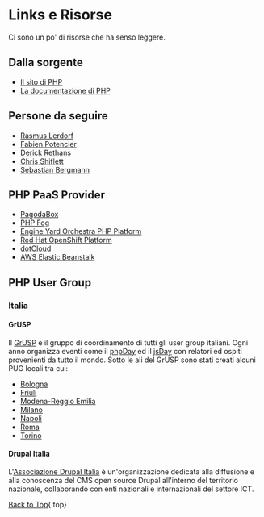 # Links e Risorse

Ci sono un po' di risorse che ha senso leggere.

## Dalla sorgente

* [Il sito di PHP](http://php.net/)
* [La documentazione di PHP](http://php.net/docs.php)

## Persone da seguire

* [Rasmus Lerdorf](http://twitter.com/rasmus)
* [Fabien Potencier](http://twitter.com/fabpot)
* [Derick Rethans](http://twitter.com/derickr)
* [Chris Shiflett](http://twitter.com/shiflett)
* [Sebastian Bergmann](http://twitter.com/s_bergmann)

## PHP PaaS Provider

* [PagodaBox](https://pagodabox.com/)
* [PHP Fog](https://phpfog.com/)
* [Engine Yard Orchestra PHP Platform](http://www.engineyard.com/products/orchestra/)
* [Red Hat OpenShift Platform](http://www.redhat.com/products/cloud-computing/openshift/)
* [dotCloud](http://docs.dotcloud.com/services/php/)
* [AWS Elastic Beanstalk](http://aws.amazon.com/elasticbeanstalk/)

## PHP User Group

### Italia

#### GrUSP

Il [GrUSP](http://www.grusp.org) &egrave; il gruppo di coordinamento di tutti gli user group italiani.  Ogni anno organizza eventi come il [phpDay](http://www.phpday.it) ed il [jsDay](http://www.jsday.it) con relatori ed ospiti provenienti da tutto il mondo. Sotto le ali del GrUSP sono stati creati alcuni PUG locali tra cui:

* [Bologna](http://bologna.grusp.org)
* [Friuli](http://friuli.grusp.org)
* [Modena-Reggio Emilia](http://more.grusp.org)
* [Milano](http://milano.grusp.org)
* [Napoli](http://napoli.grusp.org)
* [Roma](http://roma.grusp.org)
* [Torino](http://torino.grusp.org)

#### Drupal Italia

L'[Associazione Drupal Italia](http://www.drupalitalia.org/) &egrave; un'organizzazione dedicata alla diffusione e alla conoscenza del CMS open source Drupal all'interno del territorio nazionale, collaborando con enti nazionali e internazionali del settore ICT.

[Back to Top](#top){.top}
